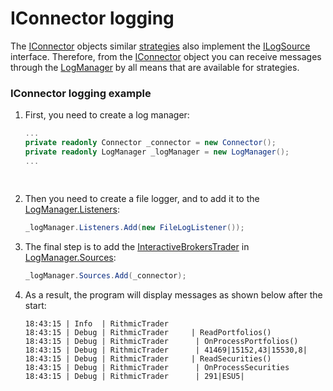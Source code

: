 # IConnector logging

The [IConnector](xref:StockSharp.BusinessEntities.IConnector) objects similar [strategies](LoggingStrategy.md) also implement the [ILogSource](xref:StockSharp.Logging.ILogSource) interface. Therefore, from the [IConnector](xref:StockSharp.BusinessEntities.IConnector) object you can receive messages through the [LogManager](xref:StockSharp.Logging.LogManager) by all means that are available for strategies. 

### IConnector logging example

1. First, you need to create a log manager: 

   ```cs
   ...
   private readonly Connector _connector = new Connector();
   private readonly LogManager _logManager = new LogManager();
   ...
   				
   				
   ```
2. Then you need to create a file logger, and to add it to the [LogManager.Listeners](xref:StockSharp.Logging.LogManager.Listeners): 

   ```cs
   _logManager.Listeners.Add(new FileLogListener());
   ```
3. The final step is to add the [InteractiveBrokersTrader](xref:StockSharp.InteractiveBrokers.InteractiveBrokersTrader) in [LogManager.Sources](xref:StockSharp.Logging.LogManager.Sources): 

   ```cs
   _logManager.Sources.Add(_connector);
   ```
4. As a result, the program will display messages as shown below after the start: 

   ```none
   18:43:15 | Info  | RithmicTrader
   18:43:15 | Debug | RithmicTrader     | ReadPortfolios()
   18:43:15 | Debug | RithmicTrader      | OnProcessPortfolios()
   18:43:15 | Debug | RithmicTrader      | 41469|15152,43|15530,8|
   18:43:15 | Debug | RithmicTrader     | ReadSecurities()
   18:43:15 | Debug | RithmicTrader      | OnProcessSecurities
   18:43:15 | Debug | RithmicTrader      | 291|ESU5|
   ```
